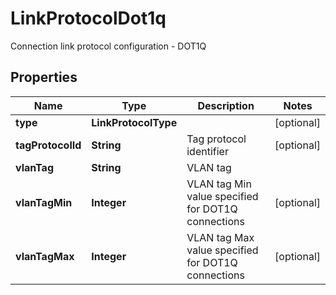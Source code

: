 

# LinkProtocolDot1q

Connection link protocol configuration - DOT1Q

## Properties

| Name | Type | Description | Notes |
|------------ | ------------- | ------------- | -------------|
|**type** | **LinkProtocolType** |  |  [optional] |
|**tagProtocolId** | **String** | Tag protocol identifier |  [optional] |
|**vlanTag** | **String** | VLAN tag |  |
|**vlanTagMin** | **Integer** | VLAN tag Min value specified for DOT1Q connections |  [optional] |
|**vlanTagMax** | **Integer** | VLAN tag Max value specified for DOT1Q connections |  [optional] |



